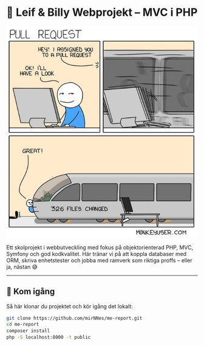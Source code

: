 # 🧠 Leif & Billy Webprojekt – MVC i PHP

![screenshot](assets/img/screenshot.jpg)

Ett skolprojekt i webbutveckling med fokus på objektorienterad PHP, MVC, Symfony och god kodkvalitet. Här tränar vi på att koppla databaser med ORM, skriva enhetstester och jobba med ramverk som riktiga proffs – eller ja, nästan 😅

---

## 🚀 Kom igång

Så här klonar du projektet och kör igång det lokalt:

```bash
git clone https://github.com/mirNNes/me-report.git
cd me-report
composer install
php -S localhost:8000 -t public
